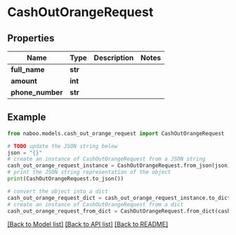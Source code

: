 # CashOutOrangeRequest


## Properties

Name | Type | Description | Notes
------------ | ------------- | ------------- | -------------
**full_name** | **str** |  | 
**amount** | **int** |  | 
**phone_number** | **str** |  | 

## Example

```python
from naboo.models.cash_out_orange_request import CashOutOrangeRequest

# TODO update the JSON string below
json = "{}"
# create an instance of CashOutOrangeRequest from a JSON string
cash_out_orange_request_instance = CashOutOrangeRequest.from_json(json)
# print the JSON string representation of the object
print(CashOutOrangeRequest.to_json())

# convert the object into a dict
cash_out_orange_request_dict = cash_out_orange_request_instance.to_dict()
# create an instance of CashOutOrangeRequest from a dict
cash_out_orange_request_from_dict = CashOutOrangeRequest.from_dict(cash_out_orange_request_dict)
```
[[Back to Model list]](../README.md#documentation-for-models) [[Back to API list]](../README.md#documentation-for-api-endpoints) [[Back to README]](../README.md)


